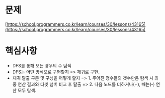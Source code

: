 # 문제
[https://school.programmers.co.kr/learn/courses/30/lessons/43165](https://school.programmers.co.kr/learn/courses/30/lessons/43165)

# 핵심사항
- DFS를 통해 모든 경우의 수 탐색
- DFS는 어떤 방식으로 구현할지
=> 재귀로 구현.
- 재귀 탈출 구문 및 구성을 어떻게 할지
=> 1. 주어진 정수들의 갯수만큼 탐색 시 최종 연산 결과와 타겟 넘버 비교 후 탈출
=> 2. 다음 노드를 더하거나(+), 빼는(-) 연산 모두 탐색.